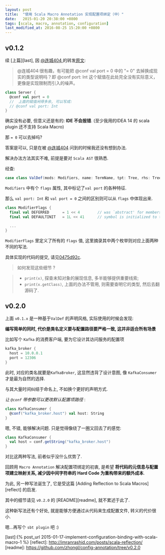 ```yaml
---
layout: post
title:  "使用 Scala Macro Annotation 实现配置项绑定（中）"
date:   2015-01-20 20:38:00 +0800
tags: [scala, macro, annotation, configuration]
last_modified_at: 2016-08-25 15:20:00 +0800
---
```



## v0.1.2

续 [上篇][last], 因 [@连城404 ][404] 的转发[原文][wbref]:

>  @连城404:很有趣，有可能把 @conf val port = 0 中的 "= 0" 去掉换成现实的类型说明吗？即 @conf port: Int 这个赋值在此处完全没有实际意义，更像是实现限制而引入的噪声。

```scala
class Server {
  @conf val port = 0
  //  上面的赋值闲得多余, 可以写成:
  // @conf val port: Int
}
```

确实没有必要, 但意义还是有的:  **IDE 不会报错**. (至少我用的IDEA 14 的 scala plugin 还不支持 Scala Macro)

那 `= 0` 可以去掉吗?

答案是可以, 只是在被 [@连城404][404] 问到的时候我还没有想到办法.

<!--more-->

解决办法方法其实不难, 前提是要对 `Scala AST` 很熟悉.

经查:

```scala
case class ValDef(mods: Modifiers, name: TermName, tpt: Tree, rhs: Tree)
```

`Modifiers` 中有个 `flags` 属性, 其中标记了`val port` 的各种特征.

那么 `val port: Int` 和 `val port = 0` 之间的区别则可以从 `flags` 中体现出来.

```scala
class ModifierFlags {
  final val DEFERRED      = 1 << 4        // was `abstract' for members | trait is virtual
  final val DEFAULTINIT   = 1L << 41      // symbol is initialized to the default value: used by -Xcheckinit

  ...
}
```
`ModifierFlags` 里定义了所有的 `flags` 值, 这里摘录其中两个枚举则对应上面两种不同的写法.

具体实现的代码的提交, 请见[0475d92c][0475d92c].

> 如何发现这些细节 ?

> - `print(x)`, 探查未知对象的展现信息, 多半能够提供重要线索;
> - `print(x.getClass)`, 上面的办法不管用, 则需要查明它的类型, 然后去翻源码了.

## v0.2.0

上面 `v0.1.x` 是一种基于`ValDef` 的声明风格, 实际使用的时候会发现:

**编写简单的同时, 代价是类名定义要与配置路径要严格一致, 这并非适合所有场景**

比如写个 `Kafka` 的消费客户端, 要为它设计其访问服务的配置项

```scala
kafka_broker {
  host = 10.0.0.1
  port = 12306
}
```

此时, 对应的类名就要是`KafkaBroker`, 这显然违背了设计意图,  像 `KafkaConsumer` 才是最为自然的选择.

与其大量时间纠结于命名上, 不如换个更好的声明方式.

*让 `@conf` 带参数可以更改默认配置项路径* :

```scala
class KafkaConsumer {
  @conf("kafka_broker.host") val host: String
}
```

嗯, 不错, 能够解决问题. 只是觉得像绕了一圈又回去了的感觉:

```scala
class KafkaConsumer {
  val host = conf.getString("kafka_broker.host")
}
```

对比这两种写法, 前者似乎没什么优势了.

回顾用 `Macro Annotation` 解决配置项绑定的初衷, 是希望 **将代码的元信息与配置项建立映射关系, 减少因中间字符串的 Hard Code 为重构带来的额外成本**.

为此, 另一种写法诞生了, 它是受这篇 [Adding Reflection to Scala Macros][reflect] 的启发.

其中的细节请见 `v0.2.0` 的 [README][readme], 就不累述于此了.

这种新写法还有个好处, 就是能够方便通过从代码来生成配置文件, 转义的代价很小.

嗯...再写个 `sbt plugin` 吧 :)

[0475d92c]: https://github.com/zhongl/config-annotation/commit/0475d92c793b129c704c259cf1d509b025fca699
[wbref]: http://www.weibo.com/1650016175/C0aW9dp3T?ref=atme&amp;type=comment
[404]: http://weibo.com/lianchengzju?from=profile&amp;wvr=6
[last]:{% post_url 2015-01-17-implement-configuration-binding-with-scala-macro-1 %}
[reflect]: http://imranrashid.com/posts/scala-reflection/
[readme]: https://github.com/zhongl/config-annotation/tree/v0.2.0


